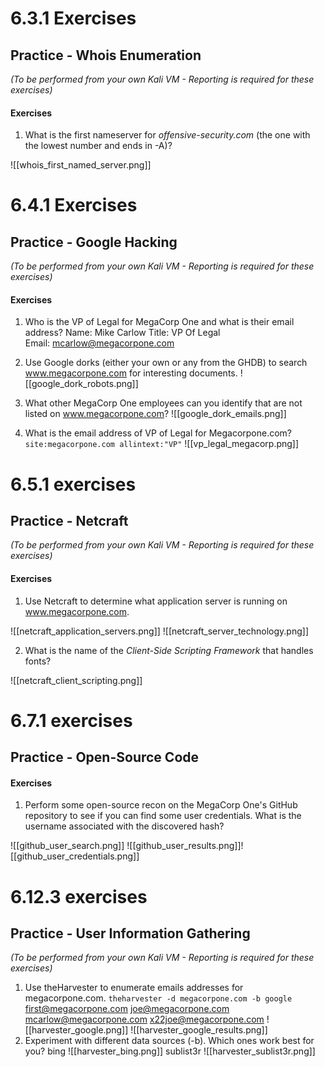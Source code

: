 # 6.3.1 Exercises
## Practice - Whois Enumeration

_(To be performed from your own Kali VM - Reporting is required for these exercises)_

#### Exercises

1.  What is the first nameserver for _offensive-security.com_ (the one with the lowest number and ends in -A)?

![[whois_first_named_server.png]]
# 6.4.1 Exercises
## Practice - Google Hacking

_(To be performed from your own Kali VM - Reporting is required for these exercises)_

#### Exercises

1.  Who is the VP of Legal for MegaCorp One and what is their email address?
Name: Mike Carlow
Title: VP Of Legal  
Email: mcarlow@megacorpone.com

2.  Use Google dorks (either your own or any from the GHDB) to search www.megacorpone.com for interesting documents.
![[google_dork_robots.png]]

3.  What other MegaCorp One employees can you identify that are not listed on www.megacorpone.com?
![[google_dork_emails.png]]

4.  What is the email address of VP of Legal for Megacorpone.com?
`site:megacorpone.com allintext:"VP"`
![[vp_legal_megacorp.png]]


# 6.5.1 exercises
## Practice - Netcraft

_(To be performed from your own Kali VM - Reporting is required for these exercises)_

#### Exercises

1.  Use Netcraft to determine what application server is running on www.megacorpone.com.

![[netcraft_application_servers.png]]
![[netcraft_server_technology.png]]

2.  What is the name of the _Client-Side Scripting Framework_ that handles fonts?

![[netcraft_client_scripting.png]]




# 6.7.1 exercises
## Practice - Open-Source Code

#### Exercises

1.  Perform some open-source recon on the MegaCorp One's GitHub repository to see if you can find some user credentials. What is the username associated with the discovered hash?

![[github_user_search.png]]
![[github_user_results.png]]![[github_user_credentials.png]]



# 6.12.3 exercises
## Practice - User Information Gathering

_(To be performed from your own Kali VM - Reporting is required for these exercises)_

1.  Use theHarvester to enumerate emails addresses for megacorpone.com.
`theharvester -d megacorpone.com -b google`
first@megacorpone.com
joe@megacorpone.com
mcarlow@megacorpone.com
x22joe@megacorpone.com
![[harvester_google.png]]
![[harvester_google_results.png]]
2.  Experiment with different data sources (-b). Which ones work best for you?
bing
![[harvester_bing.png]]
sublist3r
![[harvester_sublist3r.png]]